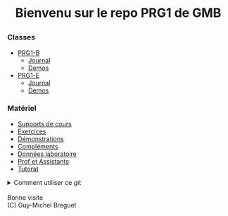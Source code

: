# <p style="text-align: center;">Bienvenu sur le repo PRG1 de GMB</p>

### Classes
- [PRG1-B](https://github.com/2024-PRG1-GMB/COURS/tree/main/5_Classe_PRG1-B)
	- [Journal](https://github.com/2024-PRG1-GMB/COURS/blob/main/5_Classe_PRG1-B/readme.md)
	- [Demos](https://github.com/2024-PRG1-GMB/COURS/tree/main/5_Classe_PRG1-B/Demos_PRG1-B)
- [PRG1-E](https://github.com/2024-PRG1-GMB/COURS/tree/main/5_Classe_PRG1-B)
	- [Journal](https://github.com/2024-PRG1-GMB/COURS/blob/main/5_Classe_PRG1-E/readme.md)
	- [Demos](https://github.com/2024-PRG1-GMB/COURS/tree/main/5_Classe_PRG1-E/Demos_PRG1-E)

### Matériel
- [Supports de cours](https://github.com/2024-PRG1-GMB/COURS/tree/main/1_Slides)
- [Exercices](https://github.com/PRG1-HEIGVD/PRG1_Recueil_Exercices)
- [Démonstrations](https://github.com/2024-PRG1-GMB/COURS/tree/main/2_Demos)
- [Compléments](https://github.com/2024-PRG1-GMB/COURS/tree/main/3_Complements) 
- [Données laboratoire](https://github.com/2024-PRG1-GMB/COURS/tree/main/4_Laboratoires) 
- [Prof et Assistants](https://github.com/2024-PRG1-GMB/COURS/blob/main/Prof_Assistants.md)
- [Tutorat](https://github.com/2024-PRG1-GMB/COURS/blob/main/Tutorat.md)

<details>
<summary>Comment utiliser ce git</summary>

Vous pouvez utiliser ce repo comme suit :

- Visualiser les codes dans votre navigateur avec l'URL

	`https://github.com/2024-PRG1-GMB/COURS`

- Copier/Coller un code en particulier dans votre IDE

	![Copier/Coller](_images/git_button_copy.png)

- Cloner ce git entier avec la commande

	`git clone git@github.com:2024-PRG1-GMB/COURS.git`

- ... puis faire un pull régulièrement

	`git pull <votre répertoire>`
</details>

</br>
Bonne visite</br>
(C) Guy-Michel Breguet
